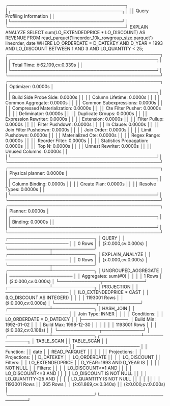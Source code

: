 ┌─────────────────────────────────────┐
│┌───────────────────────────────────┐│
││    Query Profiling Information    ││
│└───────────────────────────────────┘│
└─────────────────────────────────────┘
EXPLAIN ANALYZE  SELECT sum(LO_EXTENDEDPRICE * LO_DISCOUNT) AS REVENUE   FROM read_parquet('lineorder_10k_rowgroup_size.parquet') lineorder,        date   WHERE LO_ORDERDATE = D_DATEKEY       AND D_YEAR = 1993       AND LO_DISCOUNT BETWEEN 1 AND 3       AND LO_QUANTITY < 25;
┌────────────────────────────────────────────────┐
│┌──────────────────────────────────────────────┐│
││              Total Time: x̄:62.109,cv:0.339s              ││
│└──────────────────────────────────────────────┘│
└────────────────────────────────────────────────┘
┌────────────────────────────────────────────────┐
│               Optimizer: 0.0000s               │
│┌──────────────────────────────────────────────┐│
││        Build Side Probe Side: 0.0000s        ││
││           Column Lifetime: 0.0000s           ││
││           Common Aggregate: 0.0000s          ││
││        Common Subexpressions: 0.0000s        ││
││      Compressed Materialization: 0.0000s     ││
││          Cte Filter Pusher: 0.0000s          ││
││             Deliminator: 0.0000s             ││
││           Duplicate Groups: 0.0000s          ││
││         Expression Rewriter: 0.0000s         ││
││              Extension: 0.0000s              ││
││            Filter Pullup: 0.0000s            ││
││           Filter Pushdown: 0.0000s           ││
││              In Clause: 0.0000s              ││
││         Join Filter Pushdown: 0.0000s        ││
││              Join Order: 0.0000s             ││
││            Limit Pushdown: 0.0000s           ││
││           Materialized Cte: 0.0000s          ││
││             Regex Range: 0.0000s             ││
││            Reorder Filter: 0.0000s           ││
││        Statistics Propagation: 0.0000s       ││
││                Top N: 0.0000s                ││
││           Unnest Rewriter: 0.0000s           ││
││            Unused Columns: 0.0000s           ││
│└──────────────────────────────────────────────┘│
└────────────────────────────────────────────────┘
┌────────────────────────────────────────────────┐
│            Physical planner: 0.0000s           │
│┌──────────────────────────────────────────────┐│
││            Column Binding: 0.0000s           ││
││             Create Plan: 0.0000s             ││
││            Resolve Types: 0.0000s            ││
│└──────────────────────────────────────────────┘│
└────────────────────────────────────────────────┘
┌────────────────────────────────────────────────┐
│                Planner: 0.0000s                │
│┌──────────────────────────────────────────────┐│
││               Binding: 0.0000s               ││
│└──────────────────────────────────────────────┘│
└────────────────────────────────────────────────┘
┌───────────────────────────┐
│           QUERY           │
│    ────────────────────   │
│           0 Rows          │
│          (x̄:0.000,cv:0.000s)          │
└─────────────┬─────────────┘
┌─────────────┴─────────────┐
│      EXPLAIN_ANALYZE      │
│    ────────────────────   │
│           0 Rows          │
│          (x̄:0.000,cv:0.000s)          │
└─────────────┬─────────────┘
┌─────────────┴─────────────┐
│    UNGROUPED_AGGREGATE    │
│    ────────────────────   │
│    Aggregates: sum(#0)    │
│                           │
│           1 Rows          │
│          (x̄:0.000,cv:0.000s)          │
└─────────────┬─────────────┘
┌─────────────┴─────────────┐
│         PROJECTION        │
│    ────────────────────   │
│  (LO_EXTENDEDPRICE * CAST │
│ (LO_DISCOUNT AS INTEGER)) │
│                           │
│        1193001 Rows       │
│          (x̄:0.000,cv:0.000s)          │
└─────────────┬─────────────┘
┌─────────────┴─────────────┐
│         HASH_JOIN         │
│    ────────────────────   │
│      Join Type: INNER     │
│                           │
│        Conditions:        │
│  LO_ORDERDATE = D_DATEKEY │
│                           ├──────────────┐
│   Build Min: 1992-01-02   │              │
│   Build Max: 1998-12-30   │              │
│                           │              │
│        1193001 Rows       │              │
│          (x̄:0.082,cv:0.108s)          │              │
└─────────────┬─────────────┘              │
┌─────────────┴─────────────┐┌─────────────┴─────────────┐
│         TABLE_SCAN        ││         TABLE_SCAN        │
│    ────────────────────   ││    ────────────────────   │
│         Function:         ││            date           │
│        READ_PARQUET       ││                           │
│                           ││        Projections:       │
│        Projections:       ││         D_DATEKEY         │
│        LO_ORDERDATE       ││                           │
│        LO_DISCOUNT        ││          Filters:         │
│      LO_EXTENDEDPRICE     ││ D_YEAR=1993 AND D_YEAR IS │
│                           ││          NOT NULL         │
│          Filters:         ││                           │
│     LO_DISCOUNT>=1 AND    ││                           │
│     LO_DISCOUNT<=3 AND    ││                           │
│   LO_DISCOUNT IS NOT NULL ││                           │
│     LO_QUANTITY<25 AND    ││                           │
│   LO_QUANTITY IS NOT NULL ││                           │
│                           ││                           │
│        1193001 Rows       ││          365 Rows         │
│          (x̄:61.869,cv:0.340s)         ││          (x̄:0.000,cv:0.000s)          │
└───────────────────────────┘└───────────────────────────┘
